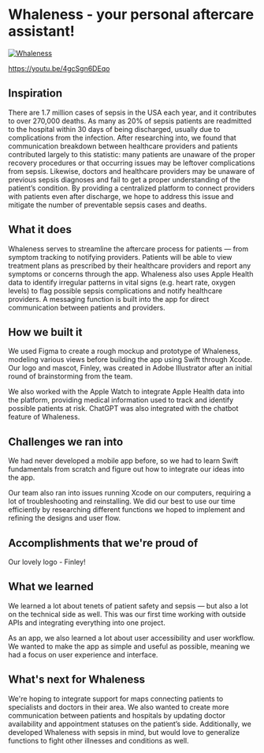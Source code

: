 # Whaleness - your personal aftercare assistant!

[![Whaleness](http://img.youtube.com/vi/4gcSgn6DEqo/0.jpg)](http://www.youtube.com/watch?v=YOUTUBE_4gcSgn6DEqo "Whaleness - DivHacks")

https://youtu.be/4gcSgn6DEqo

## Inspiration

There are 1.7 million cases of sepsis in the USA each year, and it contributes to over 270,000 deaths. As many as 20% of sepsis patients are readmitted to the hospital within 30 days of being discharged, usually due to complications from the infection. After researching into, we found that communication breakdown between healthcare providers and patients contributed largely to this statistic: many patients are unaware of the proper recovery procedures or that occurring issues may be leftover complications from sepsis. Likewise, doctors and healthcare providers may be unaware of previous sepsis diagnoses and fail to get a proper understanding of the patient’s condition. By providing a centralized platform to connect providers with patients even after discharge, we hope to address this issue and mitigate the number of preventable sepsis cases and deaths.

## What it does

Whaleness serves to streamline the aftercare process for patients — from symptom tracking to notifying providers. Patients will be able to view treatment plans as prescribed by their healthcare providers and report any symptoms or concerns through the app. Whaleness also uses Apple Health data to identify irregular patterns in vital signs (e.g. heart rate, oxygen levels) to flag possible sepsis complications and notify healthcare providers. A messaging function is built into the app for direct communication between patients and providers.

## How we built it

We used Figma to create a rough mockup and prototype of Whaleness, modeling various views before building the app using Swift through Xcode. Our logo and mascot, Finley, was created in Adobe Illustrator after an initial round of brainstorming from the team.

We also worked with the Apple Watch to integrate Apple Health data into the platform, providing medical information used to track and identify possible patients at risk. ChatGPT was also integrated with the chatbot feature of Whaleness.

## Challenges we ran into

We had never developed a mobile app before, so we had to learn Swift fundamentals from scratch and figure out how to integrate our ideas into the app.

Our team also ran into issues running Xcode on our computers, requiring a lot of troubleshooting and reinstalling. We did our best to use our time efficiently by researching different functions we hoped to implement and refining the designs and user flow.

## Accomplishments that we're proud of

Our lovely logo - Finley!

## What we learned

We learned a lot about tenets of patient safety and sepsis —  but also a lot on the technical side as well. This was our first time working with outside APIs and integrating everything into one project.

As an app, we also learned a lot about user accessibility and user workflow. We wanted to make the app as simple and useful as possible, meaning we had a focus on user experience and interface.

## What's next for Whaleness

We're hoping to integrate support for maps connecting patients to specialists and doctors in their area. We also wanted to create more communication between patients and hospitals by updating doctor availability and appointment statuses on the patient’s side. Additionally, we developed Whaleness with sepsis in mind, but would love to generalize functions to fight other illnesses and conditions as well.
